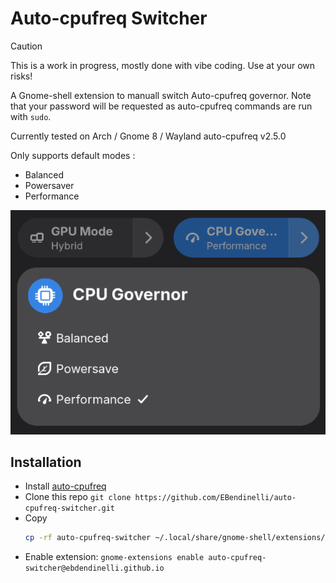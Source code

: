 # Auto-cpufreq Switcher

>[!CAUTION]
> This is a work in progress, mostly done with vibe coding. Use at your own risks!

A Gnome-shell extension to manuall switch Auto-cpufreq governor. Note that your password will be requested as auto-cpufreq commands are run with `sudo`.

Currently tested on Arch / Gnome 8 / Wayland
auto-cpufreq v2.5.0

Only supports default modes :
- Balanced
- Powersaver
- Performance

![screenshot example](./img/screenshot.png)

## Installation

- Install [auto-cpufreq](https://github.com/AdnanHodzic/auto-cpufreq)
- Clone this repo `git clone https://github.com/EBendinelli/auto-cpufreq-switcher.git`
- Copy 
    ```bash
    cp -rf auto-cpufreq-switcher ~/.local/share/gnome-shell/extensions/auto-cpufreq-switcher@ebdendinelli.github.io
    ```
- Enable extension: `gnome-extensions enable auto-cpufreq-switcher@ebdendinelli.github.io`
